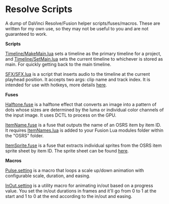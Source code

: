 # Resolve Scripts
A dump of DaVinci Resolve/Fusion helper scripts/fuses/macros. These are written for my own use, so they may not be useful to you and are not guaranteed to work.

**Scripts**

[Timeline/MakeMain.lua](Scripts/Timeline/MakeMain.lua) sets a timeline as the primary timeline for a project, and [Timeline/SetMain.lua](Scripts/Timeline/SetMain.lua) sets the current timeline to whichever is stored as main. For quickly getting back to the main timeline.

[SFX/SFX.lua](Scripts/SFX/SFX.lua) is a script that inserts audio to the timeline at the current playhead position. It accepts two args: clip name and track index. It is intended for use with hotkeys, more details [here](https://github.com/mlgudi/hotkey-fuscript).

**Fuses**

[Halftone.fuse](Fuses/Halftone.fuse) is a halftone effect that converts an image into a pattern of dots whose sizes are determined by the luma or individual color channels of the input image. It uses DCTL to process on the GPU.

[ItemName.fuse](Fuses/OSRS/ItemName.fuse) is a fuse that outputs the name of an OSRS item by item ID. It requires [ItemNames.lua](Modules/OSRS/ItemNames.lua) is added to your Fusion Lua modules folder within the "OSRS" folder.

[ItemSprite.fuse](Fuses/OSRS/ItemSprite.fuse) is a fuse that extracts individual sprites from the OSRS item sprite sheet by item ID. The sprite sheet can be found [here](Fuses/OSRS/sprite_sheet.png).

**Macros**

[Pulse.setting](Macros/Pulse.setting) is a macro that loops a scale up/down animation with configurable scale, duration, and easing.

[InOut.setting](Macros/InOut.setting) is a utility macro for animating in/out based on a progress value. You set the in/out durations in frames and it'll go from 0 to 1 at the start and 1 to 0 at the end according to the in/out and easing.
